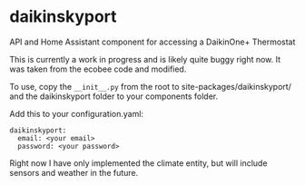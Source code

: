 # daikinskyport
API and Home Assistant component for accessing a DaikinOne+ Thermostat

This is currently a work in progress and is likely quite buggy right now.  It was taken from the ecobee code and modified.

To use, copy the ```__init__.py``` from the root to site-packages/daikinskyport/ and the daikinskyport folder to your components folder.

Add this to your configuration.yaml:
```
daikinskyport:
  email: <your email>
  password: <your password>
```

Right now I have only implemented the climate entity, but will include sensors and weather in the future.
